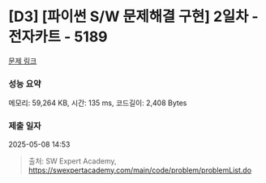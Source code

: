 # [D3] [파이썬 S/W 문제해결 구현] 2일차 - 전자카트 - 5189 

[문제 링크](https://swexpertacademy.com/main/code/problem/problemDetail.do?contestProbId=AWTtmmdKeD8DFAVT) 

### 성능 요약

메모리: 59,264 KB, 시간: 135 ms, 코드길이: 2,408 Bytes

### 제출 일자

2025-05-08 14:53



> 출처: SW Expert Academy, https://swexpertacademy.com/main/code/problem/problemList.do